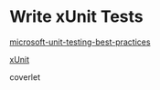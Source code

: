 # Write xUnit Tests

[microsoft-unit-testing-best-practices](https://docs.microsoft.com/en-us/dotnet/core/testing/unit-testing-best-practices)

[xUnit](https://xunit.github.io/)

coverlet
